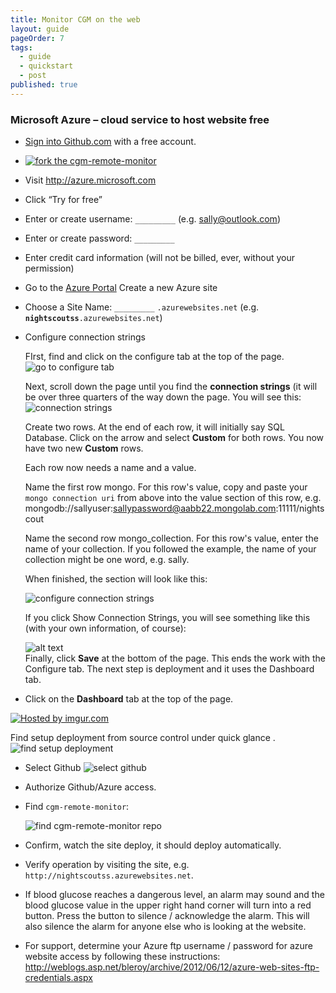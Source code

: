 ```yaml
---
title: Monitor CGM on the web
layout: guide
pageOrder: 7
tags: 
  - guide
  - quickstart
  - post
published: true
---
```


### Microsoft Azure – cloud service to host website free
  * [Sign into Github.com](https://github.com/) with a free account.
  * [![fork](http://i.imgur.com/gR4wJ24.png) the cgm-remote-monitor](https://github.com/nightscout/cgm-remote-monitor/fork)

  * Visit http://azure.microsoft.com
  * Click “Try for free”
  * Enter or create username: `_________` (e.g. sally@outlook.com)
  * Enter or create password: `_________`
  * Enter credit card information (will not be billed, ever, without
    your permission)  
  * Go to the [Azure Portal](https://manage.windowsazure.com)
      Create a new Azure site
  * Choose a Site Name: `_________` `.azurewebsites.net`
    (e.g. **`nightscoutss`**`.azurewebsites.net`)
  * Configure connection strings
    
    FIrst, find and click on the configure tab at the top of the page.
    ![go to configure tab](http://i.imgur.com/dIPRHjt.png)

    Next, scroll down the page until you find the **connection strings** (it will be over three quarters of the way down the page.  You will see this:
    ![connection strings](http://i.imgur.com/PZjxkjE.png)

    Create two rows.  At the end of each row, it will initially say SQL 	Database.  Click on the arrow and select **Custom**  for both rows.  You now have two new **Custom** rows.  
    
    Each row now needs a name and a value.
    
    Name the first row mongo.  For this row's value, copy and paste your `mongo connection uri` from above into the value section of this row, e.g. mongodb://sallyuser:sallypassword@aabb22.mongolab.com:11111/nightscout
    
    Name the second row mongo_collection.  For this row's value, enter the name of your collection.  If you followed the example, the name of your collection might be one word, e.g. sally.
    
    When finished, the section will look like this:
    
       ![configure connection strings](http://i.imgur.com/YKVGcIP.png)
    
    If you click Show Connection Strings, you will see something like this (with your own information, of course):
    
    ![alt text](http://i.imgur.com/NLc1Cjo.png)   
 Finally, click **Save** at the bottom of the page.  This ends the work with the Configure tab.  The next step is deployment and it uses the Dashboard tab.

  * Click on the **Dashboard** tab at the top of the page.
  
  <a href="http://imgur.com/iqCK34n"><img src="http://i.imgur.com/iqCK34n.png" title="Hosted by imgur.com"/></a>
  
  Find setup deployment from source control under quick glance .
    ![find setup deployment ](http://i.imgur.com/6UnzWd4.png)
  * Select Github 
  ![select github](http://i.imgur.com/iczHBW6.png)
  * Authorize Github/Azure access.
  * Find `cgm-remote-monitor`:
  
    ![find cgm-remote-monitor repo](http://i.imgur.com/KbhyIcx.png)

  * Confirm, watch the site deploy, it should deploy automatically.

  * Verify operation by visiting the site, e.g.
    `http://nightscoutss.azurewebsites.net`.

  * If blood glucose reaches a dangerous level, an alarm may sound and
    the blood glucose value in the upper right hand corner will turn
    into a red button.  Press the button to silence / acknowledge the
    alarm.  This will also silence the alarm for anyone else who is
    looking at the website.
  * For support, determine your Azure ftp username / password for azure
    website access by following these instructions:
    http://weblogs.asp.net/bleroy/archive/2012/06/12/azure-web-sites-ftp-credentials.aspx
